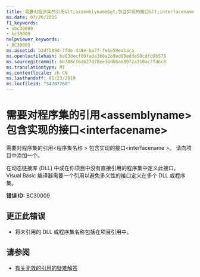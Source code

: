 ```yaml
---
title: 需要对程序集的引用&lt;assemblyname&gt;包含实现的接口&lt;interfacename&gt;
ms.date: 07/20/2015
f1_keywords:
- vbc30009
- bc30009
helpviewer_keywords:
- BC30009
ms.assetid: b2dfb89d-7fde-4a8e-ba7f-fe1e59eabaca
ms.openlocfilehash: ba63decf00fada3b8a2b8ed68edde58cdfd9b575
ms.sourcegitcommit: 6b308cf6d627d78ee36dbbae8972a310ac7fd6c8
ms.translationtype: MT
ms.contentlocale: zh-CN
ms.lasthandoff: 01/23/2019
ms.locfileid: "54707760"
---
```

# <a name="reference-required-to-assembly-ltassemblynamegt-containing-the-implemented-interface-ltinterfacenamegt"></a>需要对程序集的引用&lt;assemblyname&gt;包含实现的接口&lt;interfacename&gt;
需要对程序集的引用\<程序集名称 > 包含实现的接口\<interfacename >。 请向项目中添加一个。  
  
 在动态链接库 (DLL) 中或在你项目中没有直接引用的程序集中定义此接口。 Visual Basic 编译器需要一个引用以避免多义性的接口定义在多个 DLL 或程序集。  
  
 **错误 ID:** BC30009  
  
## <a name="to-correct-this-error"></a>更正此错误  
  
-   将未引用的 DLL 或程序集名称包括在项目引用中。  
  
## <a name="see-also"></a>请参阅

- [有关无效的引用的疑难解答](/visualstudio/ide/troubleshooting-broken-references)
